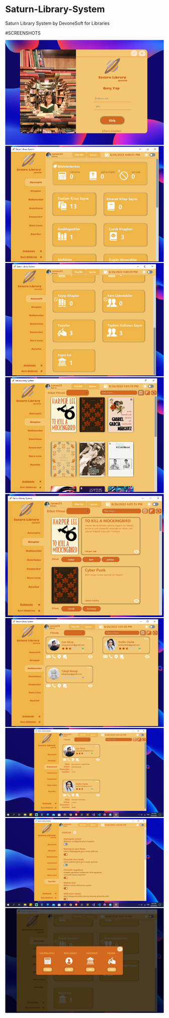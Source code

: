 # Saturn-Library-System
 Saturn Library System by DevoneSoft for Libraries
 
 #SCREENSHOTS
 
 <img src="https://github.com/yasincanolcay/Saturn-Library-System/blob/main/Ekran%20G%C3%B6r%C3%BCnt%C3%BCleri/Screenshot%20(224).png?raw=true"/>
 
 <img src="https://github.com/yasincanolcay/Saturn-Library-System/blob/main/Ekran%20G%C3%B6r%C3%BCnt%C3%BCleri/Screenshot%20(225).png?raw=true"/>
  
 <img src="https://github.com/yasincanolcay/Saturn-Library-System/blob/main/Ekran%20G%C3%B6r%C3%BCnt%C3%BCleri/Screenshot%20(226).png?raw=true"/>
   
 <img src="https://github.com/yasincanolcay/Saturn-Library-System/blob/main/Ekran%20G%C3%B6r%C3%BCnt%C3%BCleri/Screenshot%20(227).png?raw=true"/>
 
 <img src="https://github.com/yasincanolcay/Saturn-Library-System/blob/main/Ekran%20G%C3%B6r%C3%BCnt%C3%BCleri/Screenshot%20(228).png?raw=true"/>
 
 <img src="https://github.com/yasincanolcay/Saturn-Library-System/blob/main/Ekran%20G%C3%B6r%C3%BCnt%C3%BCleri/Screenshot%20(229).png?raw=true"/>

 <img src="https://github.com/yasincanolcay/Saturn-Library-System/blob/main/Ekran%20G%C3%B6r%C3%BCnt%C3%BCleri/Screenshot%20(230).png?raw=true"/>
 
 <img src="https://github.com/yasincanolcay/Saturn-Library-System/blob/main/Ekran%20G%C3%B6r%C3%BCnt%C3%BCleri/Screenshot%20(231).png?raw=true"/>
 
 <img src="https://github.com/yasincanolcay/Saturn-Library-System/blob/main/Ekran%20G%C3%B6r%C3%BCnt%C3%BCleri/Screenshot%20(232).png?raw=true"/>
